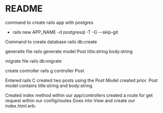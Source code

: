 # README

command to create rails app with postgres
- rails new APP_NAME -d postgresql -T -G --skip-git

Command to create database
rails db:create

generalte file
rails generate model Post title:string body:string

migrate file
rails db:migrate

create controller
rails g controller Post

Entered rails C
created two posts using the Post Model created prior.
Post model contains title:string and body:string


Created index method within our app/controllers
created a route for get request within our config/routes
Goes into View and create our index.html.erb.



